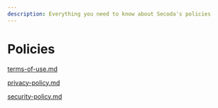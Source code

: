 ```yaml
---
description: Everything you need to know about Secoda's policies
---
```


# Policies

[terms-of-use.md](terms-of-use.md "mention")

[privacy-policy.md](privacy-policy.md "mention")

[security-policy.md](security-policy.md "mention")
